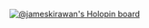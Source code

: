[![@jameskirawan's Holopin board](https://holopin.me/jameskirawan)](https://holopin.io/@jameskirawan)
